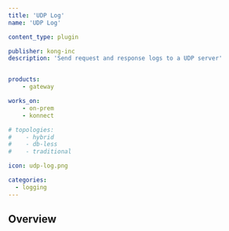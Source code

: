 ```yaml
---
title: 'UDP Log'
name: 'UDP Log'

content_type: plugin

publisher: kong-inc
description: 'Send request and response logs to a UDP server'


products:
    - gateway

works_on:
    - on-prem
    - konnect

# topologies:
#    - hybrid
#    - db-less
#    - traditional

icon: udp-log.png

categories:
  - logging
---
```


## Overview

